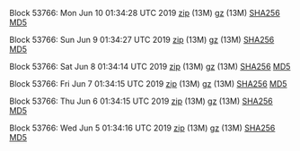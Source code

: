 Block 53766: Mon Jun 10 01:34:28 UTC 2019 [zip](https://files.01coin.io/testnet/2019-06-10/bootstrap.dat.zip) (13M) [gz](https://files.01coin.io/testnet/2019-06-10/bootstrap.dat.tar.gz) (13M) [SHA256](https://files.01coin.io/testnet/2019-06-10/sha256.txt) [MD5](https://files.01coin.io/testnet/2019-06-10/md5.txt)

Block 53766: Sun Jun  9 01:34:27 UTC 2019 [zip](https://files.01coin.io/testnet/2019-06-09/bootstrap.dat.zip) (13M) [gz](https://files.01coin.io/testnet/2019-06-09/bootstrap.dat.tar.gz) (13M) [SHA256](https://files.01coin.io/testnet/2019-06-09/sha256.txt) [MD5](https://files.01coin.io/testnet/2019-06-09/md5.txt)

Block 53766: Sat Jun  8 01:34:14 UTC 2019 [zip](https://files.01coin.io/testnet/2019-06-08/bootstrap.dat.zip) (13M) [gz](https://files.01coin.io/testnet/2019-06-08/bootstrap.dat.tar.gz) (13M) [SHA256](https://files.01coin.io/testnet/2019-06-08/sha256.txt) [MD5](https://files.01coin.io/testnet/2019-06-08/md5.txt)

Block 53766: Fri Jun  7 01:34:15 UTC 2019 [zip](https://files.01coin.io/testnet/2019-06-07/bootstrap.dat.zip) (13M) [gz](https://files.01coin.io/testnet/2019-06-07/bootstrap.dat.tar.gz) (13M) [SHA256](https://files.01coin.io/testnet/2019-06-07/sha256.txt) [MD5](https://files.01coin.io/testnet/2019-06-07/md5.txt)

Block 53766: Thu Jun  6 01:34:15 UTC 2019 [zip](https://files.01coin.io/testnet/2019-06-06/bootstrap.dat.zip) (13M) [gz](https://files.01coin.io/testnet/2019-06-06/bootstrap.dat.tar.gz) (13M) [SHA256](https://files.01coin.io/testnet/2019-06-06/sha256.txt) [MD5](https://files.01coin.io/testnet/2019-06-06/md5.txt)

Block 53766: Wed Jun  5 01:34:16 UTC 2019 [zip](https://files.01coin.io/testnet/2019-06-05/bootstrap.dat.zip) (13M) [gz](https://files.01coin.io/testnet/2019-06-05/bootstrap.dat.tar.gz) (13M) [SHA256](https://files.01coin.io/testnet/2019-06-05/sha256.txt) [MD5](https://files.01coin.io/testnet/2019-06-05/md5.txt)
